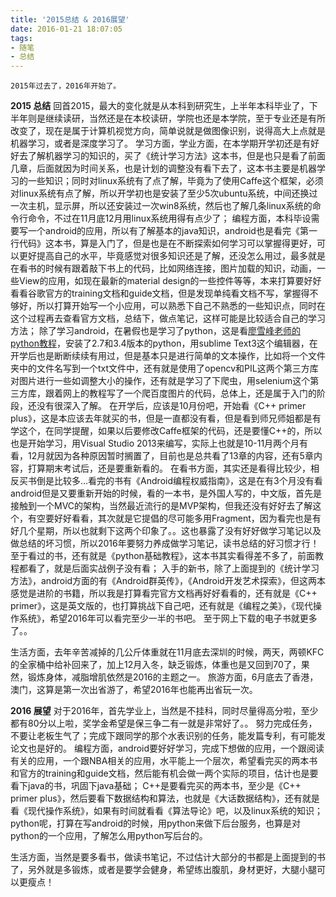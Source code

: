 ```yaml
---
title: '2015总结 & 2016展望'
date: 2016-01-21 18:07:05
tags:
- 随笔
- 总结
---
```

    2015年过去了，2016年开始了。
**2015 总结**
    回首2015，最大的变化就是从本科到研究生，上半年本科毕业了，下半年则是继续读研，当然还是在本校读研，学院也还是本学院，至于专业还是有所改变了，现在是属于计算机视觉方向，简单说就是做图像识别，说得高大上点就是机器学习，或者是深度学习了。
    学习方面，学业方面，在本学期开学初还是有好好去了解机器学习的知识的，买了《统计学习方法》这本书，但是也只是看了前面几章，后面就因为时间关系，也是计划的调整没有看下去了，这本书主要是机器学习的一些知识；同时对linux系统有了点了解，毕竟为了使用Caffe这个框架，必须对linux系统有点了解，所以开学初也是安装了至少5次ubuntu系统，中间还换过一次主机，显示屏，所以还安装过一次win8系统，然后也了解几条linux系统的命令行命令，不过在11月底12月用linux系统用得有点少了；
    编程方面，本科毕设需要写一个android的应用，所以有了解基本的java知识，android也是看完《第一行代码》这本书，算是入门了，但是也是在不断探索如何学习可以掌握得更好，可以更好提高自己的水平，毕竟感觉对很多知识还是了解，还没怎么用过，最多就是在看书的时候有跟着敲下书上的代码，比如网络连接，图片加载的知识，动画，一些View的应用，如现在最新的material design的一些控件等等，本来打算要好好看看谷歌官方的training文档和guide文档，但是发现单纯看文档不写，掌握得不够好，所以打算开始写一个小应用，可以熟悉下自己不熟悉的一些知识点，同时在这个过程再去查看官方文档，总结下，做点笔记，这样可能是比较适合自己的学习方法；
    除了学习android，在暑假也是学习了python，这是看[廖雪峰老师的python教程](http://www.liaoxuefeng.com/wiki/001374738125095c955c1e6d8bb493182103fac9270762a000)，安装了2.7和3.4版本的python，用sublime Text3这个编辑器，在开学后也是断断续续有用过，但是基本只是进行简单的文本操作，比如将一个文件夹中的文件名写到一个txt文件中，还有就是使用了opencv和PIL这两个第三方库对图片进行一些如调整大小的操作，还有就是学习了下爬虫，用selenium这个第三方库，跟着网上的教程写了一个爬百度图片的代码，总体上，还是属于入门的阶段，还没有很深入了解。
    在开学后，应该是10月份吧，开始看《C++ primer plus》，这是本应该去年就买的书，但是一直都没有看，但是看到师兄师姐都是有学这个，在同学提醒，如果以后要修改Caffe框架的代码，还是要懂C++的，所以也是开始学习，用Visual Studio 2013来编写，实际上也就是10-11月两个月有看，12月就因为各种原因暂时搁置了，目前也是总共看了13章的内容，还有5章内容，打算期末考试后，还是要重新看的。
    在看书方面，其实还是看得比较少，相反买书倒是比较多...看完的书有《Android编程权威指南》，这是在有3个月没有看android但是又要重新开始的时候，看的一本书，是外国人写的，中文版，首先是接触到一个MVC的架构，当然最近流行的是MVP架构，但我还没有好好去了解这个，有空要好好看看，其次就是它提倡的尽可能多用Fragment，因为看完也是有好几个星期，所以也就剩下这两个印象了。。这也暴露了没有好好做学习笔记以及做总结的坏习惯，所以2016年要努力养成做学习笔记，读书总结的好习惯才行！
    至于看过的书，还有就是《python基础教程》，这本书其实看得差不多了，前面教程都看了，就是后面实战例子没有看；
    入手的新书，除了上面提到的《统计学习方法》，android方面的有《Android群英传》，《Android开发艺术探索》，但这两本感觉是进阶的书籍，所以我是打算看完官方文档再好好看看的，还有就是《C++ primer》，这是英文版的，也打算挑战下自己吧，还有就是《编程之美》，《现代操作系统》，希望2016年可以看完至少一半的书吧。
    至于网上下载的电子书就更多了。。

   生活方面，去年辛苦减掉的几公斤体重就在11月底去深圳的时候，两天，两顿KFC的全家桶中给补回来了，加上12月入冬，缺乏锻炼，体重也是又回到70了，果然，锻炼身体，减脂增肌依然是2016的主题之一。
    旅游方面，6月底去了香港，澳门，这算是第一次出省游了，希望2016年也能再出省玩一次。


**2016 展望**
    对于2016年，首先学业上，当然是不挂科，同时尽量得高分啦，至少都有80分以上啦，奖学金希望是保三争二有一就是非常好了。。
    努力完成任务，不要让老板生气了；完成下跟同学的那个水表识别的任务，能发篇专利，有可能发论文也是好的。
    编程方面，android要好好学习，完成下想做的应用，一个跟阅读有关的应用，一个跟NBA相关的应用，水平能上一个层次，希望看完买的两本书和官方的training和guide文档，然后能有机会做一两个实际的项目，估计也是要看下java的书，巩固下java基础；
    C++是要看完买的两本书，至少是《C++ primer plus》，然后要看下数据结构和算法，也就是《大话数据结构》，还有就是看《现代操作系统》，如果有时间就看看《算法导论》吧，以及linux系统的知识；
    python呢，打算在写android的时候，用python来做下后台服务，也算是对python的一个应用，了解怎么用python写后台的。

   生活方面，当然是要多看书，做读书笔记，不过估计大部分的书都是上面提到的书了，另外就是多锻炼，或者是要学会健身，希望练出腹肌，身材更好，大腿小腿可以更瘦点！

